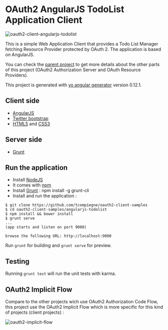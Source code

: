 OAuth2 AngularJS TodoList Application Client
=================================

![oauth2-client-angularjs-todolist](https://github.com/tcompiegne/oauth2-client-samples/raw/master/angularjs-todolist/site/oauth2_angularjs_client_homepage.png)


This is a simple Web Application Client that provides a Todo List Manager fetching Resource Provider protected by OAuth 2. The application is based on AngularJS. 

You can check the [parent project](https://github.com/tcompiegne/oauth2-client-samples) to get more details about the other parts of this project (OAuth2 Authorization Server and OAuth Resource Providers).

This project is generated with [yo angular generator](https://github.com/yeoman/generator-angular) version 0.12.1.

## Client side
* [AngularJS](https://angularjs.org/)
* [Twitter bootstrap](http://getbootstrap.com/)
* [HTML5](http://www.w3.org/TR/html5/) and [CSS3](http://www.w3schools.com/css/css3_intro.asp)

## Server side
* [Grunt](http://gruntjs.com/)


## Run the application

* Install [NodeJS](https://nodejs.org/)
* It comes with [npm](https://www.npmjs.com/)
* Install [Grunt](http://gruntjs.com/) : npm install -g grunt-cli
* Install and run the application :

```
$ git clone https://github.com/tcompiegne/oauth2-client-samples
$ cd oauth2-client-samples/angularjs-todolist
$ npm install && bower install
$ grunt serve
...
(app starts and listen on port 9000)

browse the following URL: http://localhost:9000
```

Run `grunt` for building and `grunt serve` for preview.

## Testing

Running `grunt test` will run the unit tests with karma.

## OAuth2 Implicit Flow

Compare to the other projects wich use OAuth2 Authorization Code Flow, this project use the OAuth2 Implicit Flow which is more specific for this kind of projects (client projects) :

![oauth2-implicit-flow](https://github.com/tcompiegne/oauth2-client-samples/raw/master/angularjs-todolist/site/implicit_flow.png)


